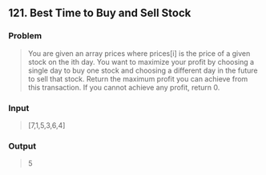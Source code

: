 ## 121. Best Time to Buy and Sell Stock
### Problem
> You are given an array prices where prices[i] is the price of a given stock on the ith day.
>You want to maximize your profit by choosing a single day to buy one stock and choosing a different day in the future to sell that stock.
>Return the maximum profit you can achieve from this transaction. If you cannot achieve any profit, return 0.

### Input
>[7,1,5,3,6,4]

### Output
>5